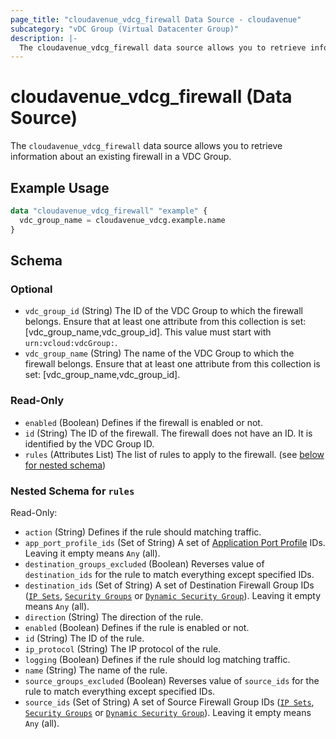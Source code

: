 ```yaml
---
page_title: "cloudavenue_vdcg_firewall Data Source - cloudavenue"
subcategory: "vDC Group (Virtual Datacenter Group)"
description: |-
  The cloudavenue_vdcg_firewall data source allows you to retrieve information about an existing firewall in a VDC Group.
---
```


# cloudavenue_vdcg_firewall (Data Source)

The `cloudavenue_vdcg_firewall` data source allows you to retrieve information about an existing firewall in a VDC Group.

## Example Usage

```terraform
data "cloudavenue_vdcg_firewall" "example" {
  vdc_group_name = cloudavenue_vdcg.example.name
}
```

<!-- schema generated by tfplugindocs -->
## Schema

### Optional

- `vdc_group_id` (String) The ID of the VDC Group to which the firewall belongs. Ensure that at least one attribute from this collection is set: [vdc_group_name,vdc_group_id]. This value must start with `urn:vcloud:vdcGroup:`.
- `vdc_group_name` (String) The name of the VDC Group to which the firewall belongs. Ensure that at least one attribute from this collection is set: [vdc_group_name,vdc_group_id].

### Read-Only

- `enabled` (Boolean) Defines if the firewall is enabled or not.
- `id` (String) The ID of the firewall. The firewall does not have an ID. It is identified by the VDC Group ID.
- `rules` (Attributes List) The list of rules to apply to the firewall. (see [below for nested schema](#nestedatt--rules))

<a id="nestedatt--rules"></a>
### Nested Schema for `rules`

Read-Only:

- `action` (String) Defines if the rule should matching traffic.
- `app_port_profile_ids` (Set of String) A set of [Application Port Profile](https://registry.terraform.io/providers/orange-cloudavenue/cloudavenue/latest/docs/resources/vdcg_app_port_profile) IDs. Leaving it empty means `Any` (all).
- `destination_groups_excluded` (Boolean) Reverses value of `destination_ids` for the rule to match everything except specified IDs.
- `destination_ids` (Set of String) A set of Destination Firewall Group IDs ([`IP Sets`](https://registry.terraform.io/providers/orange-cloudavenue/cloudavenue/latest/docs/resources/vdcg_ip_set), [`Security Groups`](https://registry.terraform.io/providers/orange-cloudavenue/cloudavenue/latest/docs/resources/vdcg_security_group) or [`Dynamic Security Group`](https://registry.terraform.io/providers/orange-cloudavenue/cloudavenue/latest/docs/resources/vdcg_dynamic_security_group)). Leaving it empty means `Any` (all).
- `direction` (String) The direction of the rule.
- `enabled` (Boolean) Defines if the rule is enabled or not.
- `id` (String) The ID of the rule.
- `ip_protocol` (String) The IP protocol of the rule.
- `logging` (Boolean) Defines if the rule should log matching traffic.
- `name` (String) The name of the rule.
- `source_groups_excluded` (Boolean) Reverses value of `source_ids` for the rule to match everything except specified IDs.
- `source_ids` (Set of String) A set of Source Firewall Group IDs ([`IP Sets`](https://registry.terraform.io/providers/orange-cloudavenue/cloudavenue/latest/docs/resources/vdcg_ip_set), [`Security Groups`](https://registry.terraform.io/providers/orange-cloudavenue/cloudavenue/latest/docs/resources/vdcg_security_group) or [`Dynamic Security Group`](https://registry.terraform.io/providers/orange-cloudavenue/cloudavenue/latest/docs/resources/vdcg_dynamic_security_group)). Leaving it empty means `Any` (all).
